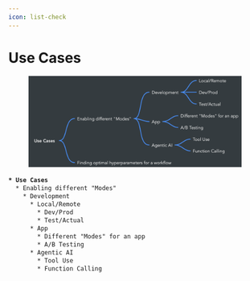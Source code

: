 ```yaml
---
icon: list-check
---
```


# Use Cases

<figure><img src="../.gitbook/assets/image (2).png" alt=""><figcaption></figcaption></figure>

<pre class="language-markdown"><code class="lang-markdown"><strong>* Use Cases  
</strong>  * Enabling different "Modes"  
    * Development  
      * Local/Remote  
        * Dev/Prod  
        * Test/Actual  
      * App  
        * Different "Modes" for an app  
        * A/B Testing  
      * Agentic AI  
        * Tool Use  
        * Function Calling
</code></pre>
